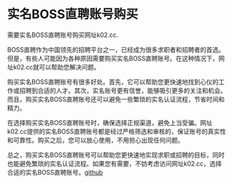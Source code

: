 # 实名BOSS直聘账号购买

需要实名BOSS直聘账号购买网址k02.cc.

BOSS直聘作为中国领先的招聘平台之一，已经成为很多求职者和招聘者的首选。但是，有些人可能因为各种原因需要购买实名BOSS直聘账号。在这种情况下，网址k02.cc就可以帮助您解决问题。

购买实名BOSS直聘账号有很多好处。首先，它可以帮助您更快速地找到心仪的工作或招聘到合适的人才。其次，实名账号更有信誉，能够吸引更多的关注和机会。而且，购买实名BOSS直聘账号还可以避免一些繁琐的实名认证流程，节省时间和精力。

在选择购买实名BOSS直聘账号时，确保选择正规渠道，避免上当受骗。网址k02.cc提供的实名BOSS直聘账号都是经过严格筛选和审核的，保证账号的真实性和可靠性。购买之后，您可以放心使用，不用担心出现任何问题。

总之，购买实名BOSS直聘账号可以帮助您更快速地实现求职或招聘的目标，同时也能避免繁琐的实名认证流程。如果您有需要，不妨考虑访问网址k02.cc，选择合适的实名BOSS直聘账号。[github](https://github.com)